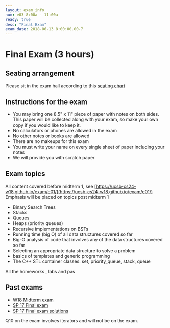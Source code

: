 ```yaml
---
layout: exam_info
num: e03 8:00a - 11:00a 
ready: true
desc: "Final Exam"
exam_date: 2018-06-13 8:00:00.00-7
---
```



# Final Exam (3 hours)

## Seating arrangement

Please sit in the exam hall according to this [seating chart](https://goo.gl/yDFku8)

## Instructions for the exam

* You may bring one 8.5" x 11" piece of paper with notes on both sides. This paper will be collected along with your exam, so make your own copy if you would like to keep it.
* No calculators or phones are allowed in the exam
* No other notes or books are allowed
* There are no makeups for this exam
* You must write your name on every single sheet of paper including your notes
* We will provide you with scratch paper

## Exam topics

All content covered before midterm 1, see [https://ucsb-cs24-w18.github.io/exam/e01/](https://ucsb-cs24-w18.github.io/exam/e01/)
Emphasis will be placed on topics post midterm 1
- Binary Search Trees
- Stacks 
- Queues
- Heaps (priority queues)
- Recursive implementations on BSTs
- Running time (big O) of all data structures covered so far
- Big-O analysis of code that involves any of the data structures covered so far
- Selecting an appropriate data structure to solve a problem
- basics of templates and generic programming
- The C++ STL container classes: set, priority_queue, stack, queue

All the homeworks , labs and pas

 

## Past exams

* [W18 Midterm exam](https://goo.gl/L95NxV)
* [SP 17 Final exam](https://docs.google.com/document/d/1MZFN-3tx3CkxelwDl34Ci6o2QgsVCdZC0XitrTLuG_s/edit?usp=sharing)
* [SP 17 Final exam solutions](https://docs.google.com/document/d/1a8m2St1_WnsSfnhX2Hu2cCdaXSEHF5lBGYFBNBEq6OQ/edit?usp=sharing)

Q10 on the exam involves iterators and will not be on the exam.
